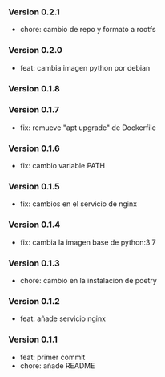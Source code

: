 ### Version 0.2.1
- chore: cambio de repo y formato a rootfs

### Version 0.2.0
- feat: cambia imagen python por debian

### Version 0.1.8

### Version 0.1.7
- fix: remueve "apt upgrade" de Dockerfile

### Version 0.1.6
- fix: cambio variable PATH

### Version 0.1.5
- fix: cambios en el servicio de nginx

### Version 0.1.4
- fix: cambia la imagen base de python:3.7

### Version 0.1.3
- chore: cambio en la instalacion de poetry

### Version 0.1.2
- feat: añade servicio nginx

### Version 0.1.1
- feat: primer commit
- chore: añade README
